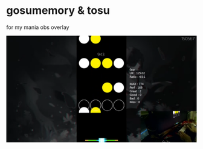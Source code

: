 # gosumemory & tosu

for my mania obs overlay


![](https://github.com/Punuy/gosu/blob/main/image/ss.png)
